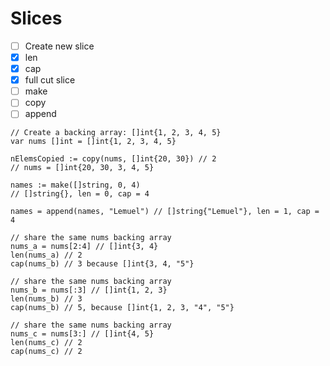 # Slices

- [ ] Create new slice
- [x] len
- [x] cap
- [x] full cut slice
- [ ] make
- [ ] copy
- [ ] append

```golang
// Create a backing array: []int{1, 2, 3, 4, 5}
var nums []int = []int{1, 2, 3, 4, 5}

nElemsCopied := copy(nums, []int{20, 30}) // 2
// nums = []int{20, 30, 3, 4, 5}

names := make([]string, 0, 4)
// []string{}, len = 0, cap = 4

names = append(names, "Lemuel") // []string{"Lemuel"}, len = 1, cap = 4

// share the same nums backing array
nums_a = nums[2:4] // []int{3, 4}
len(nums_a) // 2
cap(nums_b) // 3 because []int{3, 4, "5"}

// share the same nums backing array
nums_b = nums[:3] // []int{1, 2, 3}
len(nums_b) // 3
cap(nums_b) // 5, because []int{1, 2, 3, "4", "5"}

// share the same nums backing array
nums_c = nums[3:] // []int{4, 5}
len(nums_c) // 2
cap(nums_c) // 2 


```